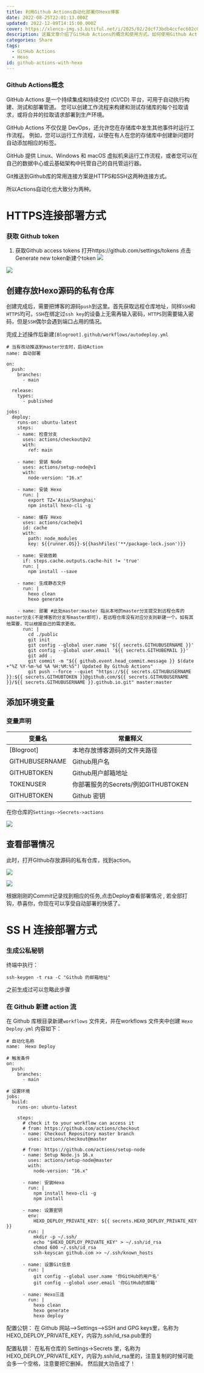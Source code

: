 ```yaml
---
title: 利用Github Actions自动化部署你Hexo博客
date: 2022-08-25T22:01:13.000Z
updated: 2022-12-09T14:15:00.000Z
cover: https://xlenco-img.s3.bitiful.net/i/2025/02/2dcf73bdb4ccfec602c0ebcd7812267b.webp
description: 这篇文章介绍了GitHub Actions的概念和使用方式。如何使用Github Actions自动化部署Hexo博客。
categories: Share
tags:
  - GitHub Actions
  - Hexo
id: github-actions-with-hexo
---
```

### Github Actions概念

GitHub Actions 是一个持续集成和持续交付 (CI/CD) 平台，可用于自动执行构建、测试和部署管道。 您可以创建工作流程来构建和测试存储库的每个拉取请求，或将合并的拉取请求部署到生产环境。

GitHub Actions 不仅仅是 DevOps，还允许您在存储库中发生其他事件时运行工作流程。 例如，您可以运行工作流程，以便在有人在您的存储库中创建新问题时自动添加相应的标签。

GitHub 提供 Linux、Windows 和 macOS 虚拟机来运行工作流程，或者您可以在自己的数据中心或云基础架构中托管自己的自托管运行器。

Git推送到Github库的常用连接方案是HTTPS和SSH这两种连接方式。

所以Actions自动化也大致分为两种。

# HTTPS连接部署方式

### 获取 Github token

1. 获取Github access tokens
打开https://github.com/settings/tokens
点击Generate new token新建个token
![](https://xlenco-img.s3.bitiful.net/i/2025/02/dbb55454f08af526aeb9e248d53efc3f.webp)

![](https://xlenco-img.s3.bitiful.net/i/2025/02/a3b9ce30d494291781499e35a0f37d1c.webp)

## 创建存放Hexo源码的私有仓库

创建完成后，需要把博客的源码`push`到这里。首先获取远程仓库地址，同样`SSH`和`HTTPS`均可。`SSH`在绑定过`ssh key`的设备上无需再输入密码，`HTTPS`则需要输入密码，但是`SSH`偶尔会遇到端口占用的情况。

完成上述操作后新建`[Blogroot].github/workflows/autodeploy.yml`

```
# 当有改动推送到master分支时，启动Action
name: 自动部署

on:
  push:
    branches:
      - main 

  release:
    types:
      - published

jobs:
  deploy:
    runs-on: ubuntu-latest
    steps:
    - name: 检查分支
      uses: actions/checkout@v2
      with:
        ref: main

    - name: 安装 Node
      uses: actions/setup-node@v1
      with:
        node-version: "16.x"

    - name: 安装 Hexo
      run: |
        export TZ='Asia/Shanghai'
        npm install hexo-cli -g

    - name: 缓存 Hexo
      uses: actions/cache@v1
      id: cache
      with:
        path: node_modules
        key: ${{runner.OS}}-${{hashFiles('**/package-lock.json')}}

    - name: 安装依赖
      if: steps.cache.outputs.cache-hit != 'true'
      run: |
        npm install --save

    - name: 生成静态文件
      run: |
        hexo clean
        hexo generate

    - name: 部署 #此处master:master 指从本地的master分支提交到远程仓库的master分支(不是博客的分支写master即可)，若远程仓库没有对应分支则新建一个。如有其他需要，可以根据自己的需求更改。
      run: |
        cd ./public
        git init
        git config --global user.name '${{ secrets.GITHUBUSERNAME }}'
        git config --global user.email '${{ secrets.GITHUBEMAIL }}'
        git add .
        git commit -m "${{ github.event.head_commit.message }} $(date +"%Z %Y-%m-%d %A %H:%M:%S") Updated By Github Actions"
        git push --force --quiet "https://${{ secrets.GITHUBUSERNAME }}:${{ secrets.GITHUBTOKEN }}@github.com/${{ secrets.GITHUBUSERNAME }}/${{ secrets.GITHUBUSERNAME }}.github.io.git" master:master
```

## 添加环境变量

### 变量声明
| 变量名 | 常量释义 |
| --- | --- |
| [Blogroot] | 本地存放博客源码的文件夹路径 |
| GITHUBUSERNAME | Github用户名 |
| GITHUBTOKEN | Github用户邮箱地址 |
| TOKENUSER | 你部署服务的Secrets/例如GITHUBTOKEN |
| GITHUBTOKEN | Github 密钥 |


在你仓库的`Settings->Secrets->actions`

![](https://xlenco-img.s3.bitiful.net/i/2025/02/2dca27461c53221858903d63b13f888a.webp)

## 查看部署情况

此时，打开GIthub存放源码的私有仓库，找到action。

![](https://xlenco-img.s3.bitiful.net/i/2025/02/3ce06c87f17b11a632eb7f578d820367.webp)

![](https://xlenco-img.s3.bitiful.net/i/2025/02/080e0f73053adf912fee8b368b6dc19e.webp)

根据刚刚的Commit记录找到相应的任务,点击Deploy查看部署情况 , 若全部打钩，恭喜你，你现在可以享受自动部署的快感了。

# SS H 连接部署方式

### 生成公私秘钥

终端中执行：

```
ssh-keygen -t rsa -C "Github 的邮箱地址"
```

之前生成过可以忽略此步骤

### 在 Github 新建 action 流

在 Github 库根目录新建`workflows` 文件夹，并在workflows 文件夹中创建 `Hexo Deploy.yml`
内容如下：

```
# 自动化名称
name:  Hexo Deploy

# 触发条件
on:
  push:
    branches:
      - main

# 设置环境
jobs:
  build:
    runs-on: ubuntu-latest

    steps:
      # check it to your workflow can access it
      # from: https://github.com/actions/checkout
      - name: Checkout Repository master branch
        uses: actions/checkout@master

      # from: https://github.com/actions/setup-node
      - name: Setup Node.js 16.x
        uses: actions/setup-node@master
        with:
          node-version: "16.x"

      - name: 安装Hexo
        run: |
          npm install hexo-cli -g
          npm install

      - name: 设置密钥
        env:
          HEXO_DEPLOY_PRIVATE_KEY: ${{ secrets.HEXO_DEPLOY_PRIVATE_KEY }}
        run: |
          mkdir -p ~/.ssh/
          echo "$HEXO_DEPLOY_PRIVATE_KEY" > ~/.ssh/id_rsa 
          chmod 600 ~/.ssh/id_rsa
          ssh-keyscan github.com >> ~/.ssh/known_hosts  

      - name: 设置Git信息
        run: |
          git config --global user.name '你GitHub的用户名' 
          git config --global user.email '你GitHub的邮箱'      

      - name: Hexo三连
        run: |
          hexo clean
          hexo generate 
          hexo deploy
```

配置公钥： 在 Github 网站–>Settings–>SSH and GPG keys里，名称为HEXO_DEPLOY_PRIVATE_KEY，内容为.ssh/id_rsa.pub里的

配置私钥： 在私有仓库的 Settings->Secrets 里，名称为HEXO_DEPLOY_PRIVATE_KEY，内容为.ssh/id_rsa里的，注意复制的时候可能会多一个空格，注意要把它删掉。
然后就大功告成了！
